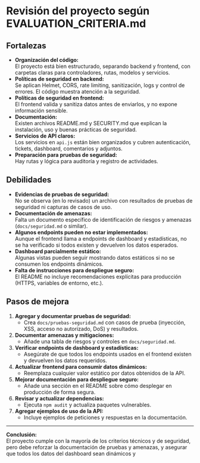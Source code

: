 # Revisión del proyecto según EVALUATION_CRITERIA.md

## Fortalezas

- **Organización del código:**  
  El proyecto está bien estructurado, separando backend y frontend, con carpetas claras para controladores, rutas, modelos y servicios.
- **Políticas de seguridad en backend:**  
  Se aplican Helmet, CORS, rate limiting, sanitización, logs y control de errores. El código muestra atención a la seguridad.
- **Políticas de seguridad en frontend:**  
  El frontend valida y sanitiza datos antes de enviarlos, y no expone información sensible.
- **Documentación:**  
  Existen archivos README.md y SECURITY.md que explican la instalación, uso y buenas prácticas de seguridad.
- **Servicios de API claros:**  
  Los servicios en `api.js` están bien organizados y cubren autenticación, tickets, dashboard, comentarios y adjuntos.
- **Preparación para pruebas de seguridad:**  
  Hay rutas y lógica para auditoría y registro de actividades.

## Debilidades

- **Evidencias de pruebas de seguridad:**  
  No se observa (en lo revisado) un archivo con resultados de pruebas de seguridad ni capturas de casos de uso.
- **Documentación de amenazas:**  
  Falta un documento específico de identificación de riesgos y amenazas (`docs/seguridad.md` o similar).
- **Algunos endpoints pueden no estar implementados:**  
  Aunque el frontend llama a endpoints de dashboard y estadísticas, no se ha verificado si todos existen y devuelven los datos esperados.
- **Dashboard parcialmente estático:**  
  Algunas vistas pueden seguir mostrando datos estáticos si no se consumen los endpoints dinámicos.
- **Falta de instrucciones para despliegue seguro:**  
  El README no incluye recomendaciones explícitas para producción (HTTPS, variables de entorno, etc.).

## Pasos de mejora

1. **Agregar y documentar pruebas de seguridad:**  
   - Crea `docs/pruebas-seguridad.md` con casos de prueba (inyección, XSS, acceso no autorizado, DoS) y resultados.
2. **Documentar amenazas y mitigaciones:**  
   - Añade una tabla de riesgos y controles en `docs/seguridad.md`.
3. **Verificar endpoints de dashboard y estadísticas:**  
   - Asegúrate de que todos los endpoints usados en el frontend existen y devuelven los datos requeridos.
4. **Actualizar frontend para consumir datos dinámicos:**  
   - Reemplaza cualquier valor estático por datos obtenidos de la API.
5. **Mejorar documentación para despliegue seguro:**  
   - Añade una sección en el README sobre cómo desplegar en producción de forma segura.
6. **Revisar y actualizar dependencias:**  
   - Ejecuta `npm audit` y actualiza paquetes vulnerables.
7. **Agregar ejemplos de uso de la API:**  
   - Incluye ejemplos de peticiones y respuestas en la documentación.

---

**Conclusión:**  
El proyecto cumple con la mayoría de los criterios técnicos y de seguridad, pero debe reforzar la documentación de pruebas y amenazas, y asegurar que todos los datos del dashboard sean dinámicos y